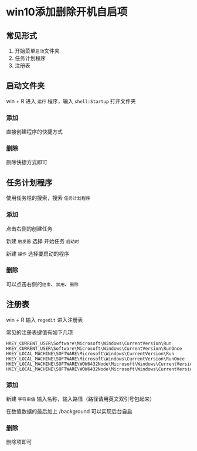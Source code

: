 # win10添加删除开机自启项

## 常见形式

1. 开始菜单`启动`文件夹
2. 任务计划程序
3. 注册表


## 启动文件夹

win + R 进入 `运行` 程序，输入 `shell:Startup` 打开文件夹

### 添加

直接创建程序的快捷方式

### 删除

删除快捷方式即可

## 任务计划程序

使用任务栏的搜索，搜索 `任务计划程序` 

### 添加

点击右侧的创建任务

新建 `触发器` 选择 开始任务 `启动时`

新建 `操作` 选择要启动的程序

### 删除

可以点击右侧的`结束`、`禁用`、`删除`


## 注册表

win + R 输入 `regedit` 进入注册表

常见的注册表键值有如下几项

    HKEY_CURRENT_USER\Software\Microsoft\Windows\CurrentVersion\Run
    HKEY_CURRENT_USER\Software\Microsoft\Windows\CurrentVersion\RunOnce
    HKEY_LOCAL_MACHINE\SOFTWARE\Microsoft\Windows\CurrentVersion\Run
    HKEY_LOCAL_MACHINE\SOFTWARE\Microsoft\Windows\CurrentVersion\RunOnce
    HKEY_LOCAL_MACHINE\SOFTWARE\WOW6432Node\Microsoft\Windows\CurrentVersion\Run
    HKEY_LOCAL_MACHINE\SOFTWARE\WOW6432Node\Microsoft\Windows\CurrentVersion\RunOnce

### 添加

新建 `字符串值` 输入名称，输入路径（路径请用英文双引号包起来）

在数值数据的最后加上 /background 可以实现后台自启

### 删除

删除项即可

